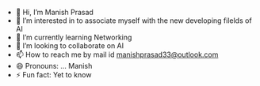 - 👋 Hi, I’m Manish Prasad
- 👀 I’m interested in to associate myself with the new developing filelds of AI 
- 🌱 I’m currently learning Networking
- 💞️ I’m looking to collaborate on AI
- 📫 How to reach me by mail id manishprasad33@outlook.com
- 😄 Pronouns: ... Manish
- ⚡ Fun fact: Yet to know

<!---
ManishPrasad33/ManishPrasad33 is a ✨ special ✨ repository because its `README.md` (this file) appears on your GitHub profile.
You can click the Preview link to take a look at your changes.
--->

